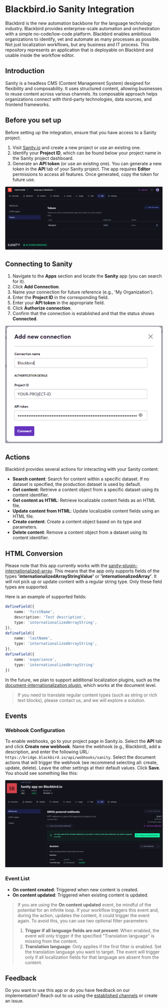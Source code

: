 # Blackbird.io Sanity Integration

Blackbird is the new automation backbone for the language technology industry. Blackbird provides enterprise-scale automation and orchestration with a simple no-code/low-code platform. Blackbird enables ambitious organizations to identify, vet and automate as many processes as possible. Not just localization workflows, but any business and IT process. This repository represents an application that is deployable on Blackbird and usable inside the workflow editor.

## Introduction

<!-- begin docs -->

Sanity is a headless CMS (Content Management System) designed for flexibility and composability. It uses structured content, allowing businesses to reuse content across various channels. Its composable approach helps organizations connect with third-party technologies, data sources, and frontend frameworks.

## Before you set up

Before setting up the integration, ensure that you have access to a Sanity project.

1. Visit [Sanity.io](https://www.sanity.io/manage/personal) and create a new project or use an existing one.
2. Identify your **Project ID**, which can be found below your project name in the Sanity project dashboard.
3. Generate an **API token** (or use an existing one). You can generate a new token in the **API** tab of your Sanity project. The app requires **Editor** permissions to access all features. Once generated, copy the token for future use.

![API_token.png](image/README/API_token.png)

## Connecting to Sanity

1. Navigate to the **Apps** section and locate the **Sanity** app (you can search for it).
2. Click **Add Connection**.
3. Name your connection for future reference (e.g., 'My Organization').
4. Enter the **Project ID** in the corresponding field.
5. Enter your **API token** in the appropriate field.
6. Click **Authorize connection**.
7. Confirm that the connection is established and that the status shows **Connected**.

![Connection](image/README/connection.png)

## Actions

Blackbird provides several actions for interacting with your Sanity content:

- **Search content**: Search for content within a specific dataset. If no dataset is specified, the production dataset is used by default.
- **Get content**: Retrieve a content object from a specific dataset using its content identifier.
- **Get content as HTML**: Retrieve localizable content fields as an HTML file.
- **Update content from HTML**: Update localizable content fields using an HTML file.
- **Create content**: Create a content object based on its type and parameters.
- **Delete content**: Remove a content object from a dataset using its content identifier.

## HTML Conversion

Please note that this app currently works with the [sanity-plugin-internationalized-array](https://github.com/sanity-io/sanity-plugin-internationalized-array). This means that the app only supports fields of the types **'internationalizedArrayStringValue'** or **'internationalizedArray'**. It will not pick up or update content with a regular string type. Only these field types are supported.

Here is an example of supported fields:

```ts
defineField({
    name: 'firstName',
    description: 'Test description',
    type: 'internationalizedArrayString',
}),
defineField({
    name: 'lastName',
    type: 'internationalizedArrayString',
}),
defineField({
    name: 'experience',
    type: 'internationalizedArrayString'
})
```

In the future, we plan to support additional localization plugins, such as the [document-internationalization plugin](https://github.com/sanity-io/document-internationalization), which works at the document level.

> If you need to translate regular content types (such as string or rich text blocks), please contact us, and we will explore a solution.

## Events

### Webhook Configuration

To enable webhooks, go to your project page in Sanity.io. Select the **API** tab and click **Create new webhook**. Name the webhook (e.g., Blackbird), add a description, and enter the following URL: `https://bridge.blackbird.io/api/webhooks/sanity`. Select the document actions that will trigger the webhook (we recommend selecting all: create, update, delete). Leave the other settings at their default values. Click **Save**. You should see something like this:

![webhook_configuration](image/README/webhook_configuration.png)

### Event List

- **On content created**: Triggered when new content is created.
- **On content updated**: Triggered when existing content is updated.

> If you are using the **On content updated** event, be mindful of the potential for an infinite loop. If your workflow triggers this event and, during the action, updates the content, it could trigger the event again. To avoid this, you can use two optional filter parameters:
>
> 1. **Trigger if all language fields are not present**: When enabled, the event will only trigger if the specified "Translation language" is missing from the content.
> 2. **Translation language**: Only applies if the first filter is enabled. Set the translation language you want to target. The event will trigger only if all localization fields for that language are absent from the content.

## Feedback

Do you want to use this app or do you have feedback on our implementation? Reach out to us using the [established channels](https://www.blackbird.io/) or create an issue.

<!-- end docs -->